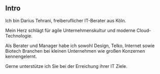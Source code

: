 ## <i class="fa fa-heartbeat" aria-hidden="true"></i> Intro
Ich bin Darius Tehrani, freiberuflicher IT-Berater aus Köln.

Mein Herz schlägt für agile Unternehmenskultur und moderne Cloud-Technologie.

Als Berater und Manager habe ich sowohl Design, Telko, Internet sowie Biotech Branchen 
bei kleinen Unternehmen wie großen Konzernen kennengelernt.

Gerne unterstütze ich Sie bei der Erreichung ihrer IT Ziele.